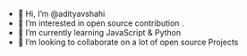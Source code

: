 - 👋 Hi, I’m @adityavshahi
- 👀 I’m interested in open source contribution .
- 🌱 I’m currently learning JavaScript & Python
- 💞️ I’m looking to collaborate on a lot of open source Projects

<!---
adityavshahi/adityavshahi is a ✨ special ✨ repository because its `README.md` (this file) appears on your GitHub profile.
You can click the Preview link to take a look at your changes.
--->

